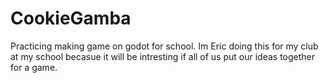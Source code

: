 # CookieGamba
Practicing making game on godot for school.
Im Eric doing this for my club at my school becasue it will be intresting if all of us put our ideas together for a game.
